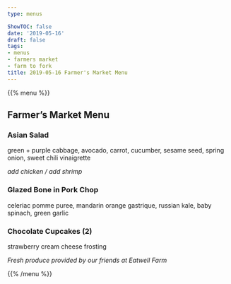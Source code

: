 ```yaml
---
type: menus

ShowTOC: false
date: '2019-05-16'
draft: false
tags:
- menus
- farmers market
- farm to fork
title: 2019-05-16 Farmer's Market Menu
---
```


{{% menu %}}

## Farmer’s Market Menu

### Asian Salad

green \+ purple cabbage, avocado, carrot, cucumber,
sesame seed, spring onion, sweet chili vinaigrette

*add chicken / add shrimp*

### Glazed Bone in Pork Chop

celeriac pomme puree, mandarin orange gastrique,
russian kale, baby spinach,  green garlic

### Chocolate Cupcakes \(2\)

strawberry cream cheese frosting


*Fresh produce provided by our friends at Eatwell Farm*

{{% /menu %}}
